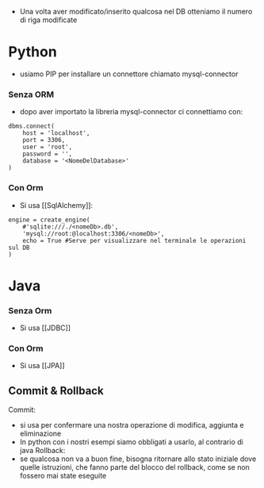- Una volta aver modificato/inserito qualcosa nel DB otteniamo il numero di riga modificate
# Python
- usiamo PIP per installare un connettore chiamato mysql-connector
### Senza ORM
- dopo aver importato la libreria mysql-connector ci connettiamo con:

```python:
dbms.connect(  
    host = 'localhost',  
    port = 3306,  
    user = 'root',  
    password = '',  
    database = '<NomeDelDatabase>'  
)
```
### Con Orm
- Si usa [[SqlAlchemy]]:
```python:
engine = create_engine(  
    #'sqlite:///./<nomeDb>.db',  
    'mysql://root:@localhost:3306/<nomeDb>',  
    echo = True #Serve per visualizzare nel terminale le operazioni sul DB   
)
```
# Java
### Senza Orm
- Si usa [[JDBC]]
### Con Orm
- Si usa [[JPA]]
## Commit & Rollback
Commit:
- si usa per confermare una nostra operazione di modifica, aggiunta e eliminazione
- In python con i nostri esempi siamo obbligati a usarlo, al contrario di java
Rollback: 
- se qualcosa non va a buon fine, bisogna ritornare allo stato iniziale dove quelle istruzioni, che fanno parte del blocco del rollback, come se non fossero mai state eseguite

